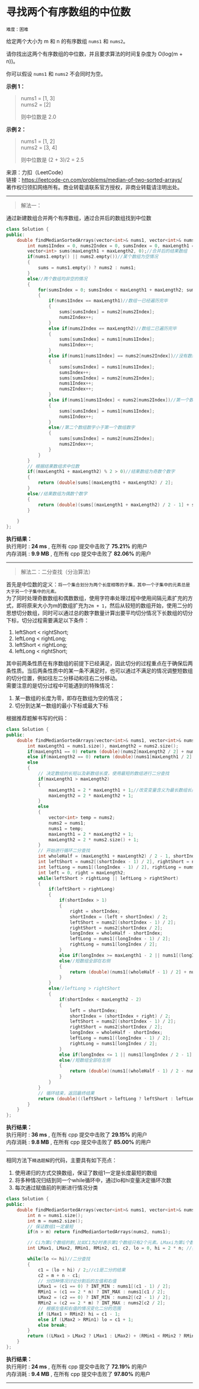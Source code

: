 # 寻找两个有序数组的中位数 #  
`难度：困难`  

给定两个大小为 m 和 n 的有序数组 `nums1` 和 `nums2`。

请你找出这两个有序数组的中位数，并且要求算法的时间复杂度为 O(log(m + n))。

你可以假设 `nums1` 和 `nums2` 不会同时为空。

**示例 1：**  
>nums1 = [1, 3]  
>nums2 = [2]  
>  
>则中位数是 2.0  

**示例 2：**  
>nums1 = [1, 2]  
>nums2 = [3, 4]  
>  
>则中位数是 (2 + 3)/2 = 2.5  

来源：力扣（LeetCode）  
链接：https://leetcode-cn.com/problems/median-of-two-sorted-arrays/  
著作权归领扣网络所有。商业转载请联系官方授权，非商业转载请注明出处。  

---  
>解法一：  

通过新建数组合并两个有序数组，通过合并后的数组找到中位数
```C++
class Solution {
public:
    double findMedianSortedArrays(vector<int>& nums1, vector<int>& nums2) {
        int nums1Index = 0, nums2Index = 0, sumsIndex = 0, maxLength1 = nums1.size(), maxLength2 = nums2.size();
        vector<int> sums(maxLength1 + maxLength2, 0);//合并后的结果数组
        if(nums1.empty() || nums2.empty())//某个数组为空情况
        {
            sums = nums1.empty() ? nums2 : nums1;
        }
        else//两个数组均非空的情况
        {
            for(sumsIndex = 0; sumsIndex < maxLength1 + maxLength2; sumsIndex++)
            {
                if(nums1Index == maxLength1)//数组一已经遍历完毕
                {
                    sums[sumsIndex] = nums2[nums2Index];
                    nums2Index++;
                }
                else if(nums2Index == maxLength2)//数组二已遍历完毕
                {
                    sums[sumsIndex] = nums1[nums1Index];
                    nums1Index++;
                }
                else if(nums1[nums1Index] == nums2[nums2Index])//没有数组遍历完毕，但两个数组有相同数字
                {
                    sums[sumsIndex] = nums1[nums1Index];
                    sumsIndex++;
                    sums[sumsIndex] = nums2[nums2Index];
                    nums1Index++;
                    nums2Index++;
                }
                else if(nums1[nums1Index] < nums2[nums2Index])//第一个数组数字小于第二个数组数字
                {
                    sums[sumsIndex] = nums1[nums1Index];
                    nums1Index++;
                }
                else//第二个数组数字小于第一个数组数字
                {
                    sums[sumsIndex] = nums2[nums2Index];
                    nums2Index++;
                }
            }
        }
        // 根据结果数组求中位数
        if((maxLength1 + maxLength2) % 2 > 0)//结果数组为奇数个数字
        {
            return (double)sums[(maxLength1 + maxLength2) / 2];
        }
        else//结果数组为偶数个数字
        {
            return (double)(sums[(maxLength1 + maxLength2) / 2 - 1] + sums[(maxLength1 + maxLength2) / 2]) / 2.0;
        }
        
    }
};
```  

**执行结果：**  
执行用时 : **24 ms** , 在所有 cpp 提交中击败了 **75.21%** 的用户  
内存消耗 : **9.9 MB** , 在所有 cpp 提交中击败了 **82.06%** 的用户  

---  

>解法二：二分查找（分治算法）  

首先是中位数的定义：`将一个集合划分为两个长度相等的子集，其中一个子集中的元素总是大于另一个子集中的元素。`  
为了同时处理奇数数组和偶数数组，使用字符串处理过程中使用间隔元素扩充的方式，即将原来大小为m的数组扩充为`2m + 1`，然后从较短的数组开始，使用二分的思想切分数组，同时可以通过总的数字数量计算出要平均切分情况下长数组的切分下标，切分过程需要满足以下条件：  

1. leftShort < rightShort;
2. leftLong < rightLong;
3. leftShort < rightLong;
4. leftLong < rightShort;
  
其中前两条性质在有序数组的前提下已经满足，因此切分的过程重点在于确保后两条性质。当后两条性质中的某一条不满足时，也可以通过不满足的情况调整短数组的切分位置，例如往左二分移动和往右二分移动。  
需要注意的是切分过程中可能遇到的特殊情况：  

1. 某一数组的长度为零，即存在数组为空的情况；
2. 切分到达某一数组的最小下标或最大下标  

根据推荐题解书写的代码：  
```C++
class Solution {
public:
    double findMedianSortedArrays(vector<int>& nums1, vector<int>& nums2) {
        int maxLength1 = nums1.size(), maxLength2 = nums2.size();
        if(maxLength1 == 0) return (double)(nums2[maxLength2 / 2] + nums2[(maxLength2 - 1) / 2]) / 2.0;
        else if(maxLength2 == 0) return (double)(nums1[maxLength1 / 2] + nums1[(maxLength1 - 1) / 2]) / 2.0;
        else
        {
            // 决定数组的长短以及新数组长度，使用最短的数组进行二分查找
            if(maxLength1 > maxLength2)
            {
                maxLength1 = 2 * maxLength1 + 1;//改变变量含义为最长数组长度
                maxLength2 = 2 * maxLength2 + 1;
            }
            else
            {
                vector<int> temp = nums2;
                nums2 = nums1;
                nums1 = temp;
                maxLength1 = 2 * maxLength2 + 1;
                maxLength2 = 2 * nums2.size() + 1;
            }
            // 开始进行循环二分查找
            int wholeHalf = (maxLength1 + maxLength2) / 2 - 1, shortIndex = maxLength2 / 2, longIndex = wholeHalf - shortIndex;
            int leftShort = nums2[(shortIndex - 1) / 2], rightShort = nums2[shortIndex / 2];
            int leftLong = nums1[(longIndex - 1) / 2], rightLong = nums1[longIndex / 2];
            int left = 0, right = maxLength2;
            while(leftShort > rightLong || leftLong > rightShort)
            {
                if(leftShort > rightLong)
                {
                    if(shortIndex > 1)
                    {
                        right = shortIndex;
                        shortIndex = (left + shortIndex) / 2;
                        leftShort = nums2[(shortIndex - 1) / 2];
                        rightShort = nums2[shortIndex / 2];
                        longIndex = wholeHalf - shortIndex;
                        leftLong = nums1[(longIndex - 1) / 2];
                        rightLong = nums1[longIndex / 2];
                    }
                    else if(longIndex >= maxLength1 - 2 || nums1[(longIndex + 1) / 2] > rightShort) break;
                    else//短数组全部在右侧
                    {
                        return (double)(nums1[(wholeHalf - 1) / 2] + nums1[wholeHalf / 2]) / 2.0;
                    }
                }
                else//leftLong > rightShort
                {
                    if(shortIndex < maxLength2 - 2)
                    {
                        left = shortIndex;
                        shortIndex = (shortIndex + right) / 2;
                        leftShort = nums2[(shortIndex - 1) / 2];
                        rightShort = nums2[shortIndex / 2];
                        longIndex = wholeHalf - shortIndex;
                        leftLong = nums1[(longIndex - 1) / 2];
                        rightLong = nums1[longIndex / 2];
                    }
                    else if(longIndex <= 1 || nums1[longIndex / 2 - 1] < leftShort) break;
                    else//短数组全部在左侧
                    {
                        return (double)(nums1[(wholeHalf - 1) / 2 - nums2.size()] + nums1[wholeHalf / 2 - nums2.size()]) / 2.0;
                    }
                }
            }
            // 循环结束，返回最终结果
            return (double)((leftShort > leftLong ? leftShort : leftLong) + (rightShort < rightLong ? rightShort : rightLong)) / 2.0;
        }
    }
};
```  

**执行结果：**  
执行用时 : **36 ms** , 在所有 cpp 提交中击败了 **29.15%** 的用户  
内存消耗 : **9.8 MB** , 在所有 cpp 提交中击败了 **85.00%** 的用户  

---  
相同方法下`精选题解`的代码，主要具有如下亮点：  
1. 使用递归的方式交换数组，保证了数组1一定是长度最短的数组
2. 将多种情况归结到同一个while循环中，通过lo和hi变量决定循环次数
3. 每次通过赋值前的判断进行情况分类
```C++
class Solution {
public:
    double findMedianSortedArrays(vector<int>& nums1, vector<int>& nums2) {
        int n = nums1.size();
        int m = nums2.size();
        // 保证数组1一定最短
        if(n > m) return findMedianSortedArrays(nums2, nums1);

        // Ci为第i个数组的割,比如C1为2时表示第1个数组只有2个元素。LMaxi为第i个数组割后的左元素。RMini为第i个数组割后的右元素。
        int LMax1, LMax2, RMin1, RMin2, c1, c2, lo = 0, hi = 2 * n; //我们目前是虚拟加了'#'所以数组1是2*n长度

        while(lo <= hi)//二分查找
        {
            c1 = (lo + hi) / 2;//c1是二分的结果
            c2 = m + n - c1;
            // 分四种情况讨论分割后的左值和右值
            LMax1 = (c1 == 0) ? INT_MIN : nums1[(c1 - 1) / 2];
            RMin1 = (c1 == 2 * n) ? INT_MAX : nums1[c1 / 2];
            LMax2 = (c2 == 0) ? INT_MIN : nums2[(c2 - 1) / 2];
            RMin2 = (c2 == 2 * m) ? INT_MAX : nums2[c2 / 2];
            // 根据左值和右值的情况变化二分的范围
            if (LMax1 > RMin2) hi = c1 - 1;
            else if (LMax2 > RMin1) lo = c1 + 1;
            else break;
        }
        return ((LMax1 > LMax2 ? LMax1 : LMax2) + (RMin1 < RMin2 ? RMin1 : RMin2)) / 2.0;
    }
};
```  

**执行结果：**  
执行用时 : **24 ms** , 在所有 cpp 提交中击败了 **72.19%** 的用户  
内存消耗 : **9.4 MB** , 在所有 cpp 提交中击败了 **97.80%** 的用户  

---